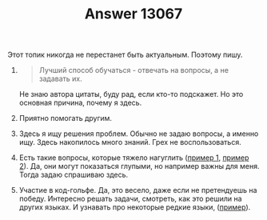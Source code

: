 ﻿---
title: "Answer 13067"
se.owner.user_id: 532877
se.owner.display_name: "Зонтик"
se.owner.link: "https://ru.meta.stackoverflow.com/users/532877/%d0%97%d0%be%d0%bd%d1%82%d0%b8%d0%ba"
se.answer_id: 13067
se.question_id: 305
se.post_type: answer
se.is_accepted: False
---
<p>Этот топик никогда не перестанет быть актуальным. Поэтому пишу.</p>
<ol>
<li>
<blockquote>
<p>Лучший способ обучаться - отвечать на вопросы, а не задавать их.</p>
</blockquote>
<p>Не знаю автора цитаты, буду рад, если кто-то подскажет. Но это основная причина, почему я здесь.</p>
</li>
<li><p>Приятно помогать другим.</p>
</li>
<li><p>Здесь я ищу решения проблем. Обычно не задаю вопросы, а именно ищу. Здесь накопилось много знаний. Грех не воспользоваться.</p>
</li>
<li><p>Есть такие вопросы, которые тяжело нагуглить (<a href="https://ru.stackoverflow.com/questions/1502896/">пример 1</a>, <a href="https://ru.stackoverflow.com/questions/1500084/">пример 2</a>). Да, они могут показаться глупыми, но например важны для меня. Тогда задаю спрашиваю здесь.</p>
</li>
<li><p>Участие в код-гольфе. Да, это весело, даже если не претендуешь на победу. Интересно решать задачи, смотреть, как это решили на других языках. И узнавать про некоторые редкие языки, (<a href="https://ru.stackoverflow.com/a/1544162/532877">пример</a>).</p>
</li>
</ol>
